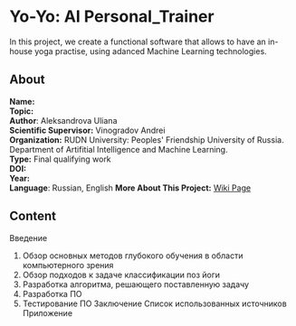 # Yo-Yo: AI Personal_Trainer
In this project, we create a functional software that allows to have an in-house yoga practise, using adanced Machine Learning technologies.

## About

**Name:**  
**Topic:**  
**Author**: Aleksandrova Uliana  
**Scientific Supervisor:** Vinogradov Andrei  
**Organization:** RUDN University: Peoples' Friendship University of Russia. Department of Artifitial Intelligence and Machine Learning.  
**Type:** Final qualifying work  
**DOI:**  
**Year:**  
**Language**: Russian, English
**More About This Project:** [Wiki Page](https://github.com/AleksandrovaUV/Yo-Yo_AI-Personal-Trainer/wiki)

## Content

Введение
1. Обзор основных методов глубокого обучения в области компьютерного зрения
2. Обзор подходов к задаче классификации поз йоги
3. Разработка алгоритма, решающего поставленную задачу
4. Разработка ПО
5. Тестирование ПО
Заключение
Список использованных источников
Приложение
